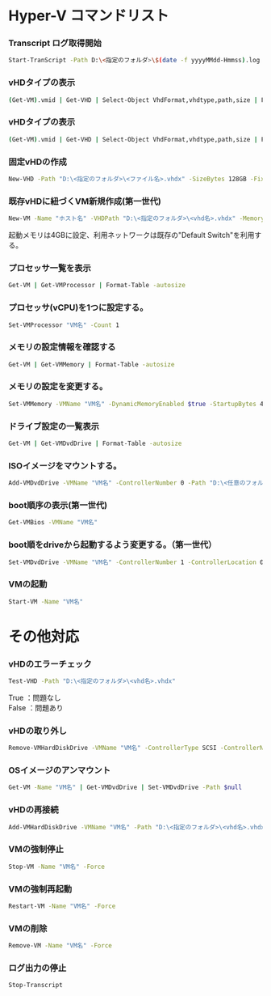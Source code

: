 # Hyper-V コマンドリスト
### Transcript ログ取得開始
```bash
Start-TranScript -Path D:\<指定のフォルダ>\$(date -f yyyyMMdd-Hmmss).log
```
### vHDタイプの表示
```bash
(Get-VM).vmid | Get-VHD | Select-Object VhdFormat,vhdtype,path,size | Format-Table -autosize
```
### vHDタイプの表示
```bash
(Get-VM).vmid | Get-VHD | Select-Object VhdFormat,vhdtype,path,size | Format-Table -autosize
```
### 固定vHDの作成
```bash
New-VHD -Path "D:\<指定のフォルダ>\<ファイル名>.vhdx" -SizeBytes 128GB -Fixed
```
### 既存vHDに紐づくVM新規作成(第一世代)
```bash
New-VM -Name "ホスト名" -VHDPath "D:\<指定のフォルダ>\<vhd名>.vhdx" -MemoryStartupBytes 4096MB -SwitchName "Default Switch" -Generation 1
```
起動メモリは4GBに設定、利用ネットワークは既存の"Default Switch"を利用する。  
### プロセッサ一覧を表示
```bash
Get-VM | Get-VMProcessor | Format-Table -autosize
```
### プロセッサ(vCPU)を1つに設定する。
```bash
Set-VMProcessor "VM名" -Count 1
```
### メモリの設定情報を確認する
```bash
Get-VM | Get-VMMemory | Format-Table -autosize
```
### メモリの設定を変更する。
```bash
Set-VMMemory -VMName "VM名" -DynamicMemoryEnabled $true -StartupBytes 4096MB -MinimumBytes 512MB -MaximumBytes 8192MB
```
### ドライブ設定の一覧表示
```bash
Get-VM | Get-VMDvdDrive | Format-Table -autosize
```
### ISOイメージをマウントする。
```bash
Add-VMDvdDrive -VMName "VM名" -ControllerNumber 0 -Path "D:\<任意のフォルダ>\<OSイメージファイル>.iso"
```
### boot順序の表示(第一世代)
```bash
Get-VMBios -VMName "VM名"
```
### boot順をdriveから起動するよう変更する。（第一世代）
```bash
Set-VMDvdDrive -VMName "VM名" -ControllerNumber 1 -ControllerLocation 0 -Path "D:\<任意のフォルダ>\<OSイメージファイル>.iso"
```
### VMの起動 
```bash
Start-VM -Name "VM名"
```
# その他対応
### vHDのエラーチェック
```bash
Test-VHD -Path "D:\<指定のフォルダ>\<vhd名>.vhdx"
```
True	：問題なし  
False	：問題あり  
### vHDの取り外し
```bash
Remove-VMHardDiskDrive -VMName "VM名" -ControllerType SCSI -ControllerNumber 0 -ControllerLocation 0
```
### OSイメージのアンマウント
```bash
Get-VM -Name "VM名" | Get-VMDvdDrive | Set-VMDvdDrive -Path $null
```
### vHDの再接続
```bash
Add-VMHardDiskDrive -VMName "VM名" -Path "D:\<指定のフォルダ>\<vhd名>.vhdx" -ControllerType SCSI -ControllerNumber 0 -ControllerLocation 0
```
### VMの強制停止
```bash
Stop-VM -Name "VM名" -Force
```
### VMの強制再起動
```bash
Restart-VM -Name "VM名" -Force
```
### VMの削除
```bash
Remove-VM -Name "VM名" -Force
```
### ログ出力の停止
```bash
Stop-Transcript
```
